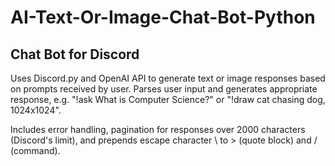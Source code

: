 # AI-Text-Or-Image-Chat-Bot-Python
<h2> Chat Bot for Discord </h2> 

Uses Discord.py and OpenAI API to generate text or image responses based on prompts received by user. Parses user input and generates appropriate response, e.g. "!ask What is Computer Science?" or "!draw cat chasing dog, 1024x1024". 

Includes error handling, pagination for responses over 2000 characters (Discord's limit), and prepends escape character \ to > (quote block) and / (command). 
